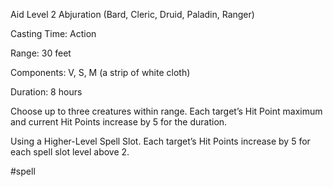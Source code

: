 Aid
Level 2 Abjuration (Bard, Cleric, Druid, Paladin, Ranger)

Casting Time: Action

Range: 30 feet

Components: V, S, M (a strip of white cloth)

Duration: 8 hours

Choose up to three creatures within range. Each target’s Hit Point maximum and current Hit Points increase by 5 for the duration.

Using a Higher-Level Spell Slot. Each target’s Hit Points increase by 5 for each spell slot level above 2.

#spell